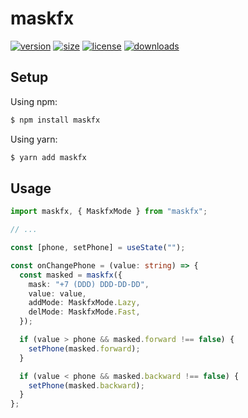 # maskfx

[![version](https://img.shields.io/npm/v/maskfx.svg?style=flat-square&logo=npm)](https://npmjs.com/package/maskfx)
[![size](https://img.shields.io/bundlephobia/min/maskfx.svg?style=flat-square&logo=npm)](https://npmjs.com/package/maskfx)
[![license](https://img.shields.io/npm/l/maskfx.svg?style=flat-square&logo=npm)](https://npmjs.com/package/maskfx)
[![downloads](https://img.shields.io/npm/dm/maskfx.svg?style=flat-square&logo=npm)](https://npmjs.com/package/maskfx)

## Setup

Using npm:

```bash
$ npm install maskfx
```

Using yarn:

```bash
$ yarn add maskfx
```

## Usage

```typescript
import maskfx, { MaskfxMode } from "maskfx";

// ...

const [phone, setPhone] = useState("");

const onChangePhone = (value: string) => {
  const masked = maskfx({
    mask: "+7 (DDD) DDD-DD-DD",
    value: value,
    addMode: MaskfxMode.Lazy,
    delMode: MaskfxMode.Fast,
  });

  if (value > phone && masked.forward !== false) {
    setPhone(masked.forward);
  }

  if (value < phone && masked.backward !== false) {
    setPhone(masked.backward);
  }
};
```
